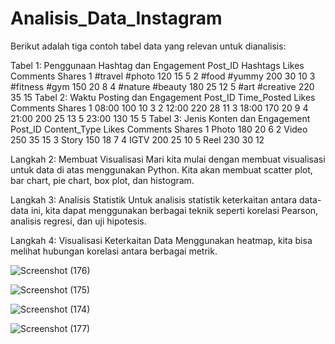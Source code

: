 # Analisis_Data_Instagram
Berikut adalah tiga contoh tabel data yang relevan untuk dianalisis:

Tabel 1: Penggunaan Hashtag dan Engagement
Post_ID	Hashtags	Likes	Comments	Shares
1	#travel #photo	120	15	5
2	#food #yummy	200	30	10
3	#fitness #gym	150	20	8
4	#nature #beauty	180	25	12
5	#art #creative	220	35	15
Tabel 2: Waktu Posting dan Engagement
Post_ID	Time_Posted	Likes	Comments	Shares
1	08:00	100	10	3
2	12:00	220	28	11
3	18:00	170	20	9
4	21:00	200	25	13
5	23:00	130	15	5
Tabel 3: Jenis Konten dan Engagement
Post_ID	Content_Type	Likes	Comments	Shares
1	Photo	180	20	6
2	Video	250	35	15
3	Story	150	18	7
4	IGTV	200	25	10
5	Reel	230	30	12

Langkah 2: Membuat Visualisasi
Mari kita mulai dengan membuat visualisasi untuk data di atas menggunakan Python. Kita akan membuat scatter plot, bar chart, pie chart, box plot, dan histogram.

Langkah 3: Analisis Statistik
Untuk analisis statistik keterkaitan antara data-data ini, kita dapat menggunakan berbagai teknik seperti korelasi Pearson, analisis regresi, dan uji hipotesis.

Langkah 4: Visualisasi Keterkaitan Data
Menggunakan heatmap, kita bisa melihat hubungan korelasi antara berbagai metrik.

![Screenshot (176)](https://github.com/yosuaadich/Analisis_Data_Instagram/assets/152783601/7d409eaa-d8f5-4135-aa8b-23472f959e70)

![Screenshot (175)](https://github.com/yosuaadich/Analisis_Data_Instagram/assets/152783601/65db1ea9-4156-4b42-ad74-82048067c6e8)

![Screenshot (174)](https://github.com/yosuaadich/Analisis_Data_Instagram/assets/152783601/c46e4175-f9ea-4026-9163-09898a78c8ed)

![Screenshot (177)](https://github.com/yosuaadich/Analisis_Data_Instagram/assets/152783601/098f08e8-c404-429d-835c-0bb544ba5a81)

